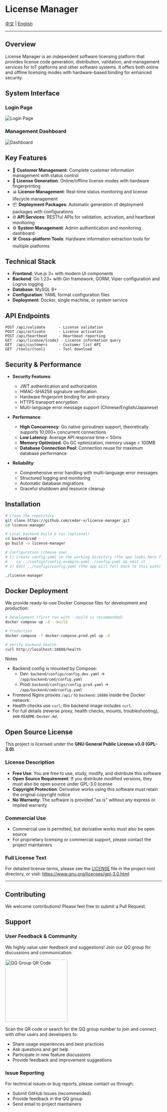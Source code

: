 # License Manager

[中文](README.md) | [English](README_EN.md) 

---

## Overview

License Manager is an independent software licensing platform that provides license code generation, distribution, validation, and management services for IoT platforms and other software systems. It offers both online and offline licensing modes with hardware-based binding for enhanced security.

## System Interface

### Login Page
![Login Page](docs/images/login.png)

### Management Dashboard
![Dashboard](docs/images/home.png)

## Key Features

- 🔧 **Customer Management**: Complete customer information management with status control
- 🔐 **License Generation**: Online/offline license modes with hardware fingerprinting
- 📊 **License Management**: Real-time status monitoring and license lifecycle management
- 📦 **Deployment Packages**: Automatic generation of deployment packages with configurations
- 🌐 **API Services**: RESTful APIs for validation, activation, and heartbeat monitoring
- ⚙️ **System Management**: Admin authentication and monitoring dashboard
- 🛠️ **Cross-platform Tools**: Hardware information extraction tools for multiple platforms

## Technical Stack

- **Frontend**: Vue.js 3+ with modern UI components
- **Backend**: Go 1.23+ with Gin framework, GORM, Viper configuration and Logrus logging
- **Database**: MySQL 8+
- **Configuration**: YAML format configuration files
- **Deployment**: Docker, single machine, or system service

## API Endpoints

```
POST /api/validate      - License validation
POST /api/activate      - License activation
POST /api/heartbeat     - Heartbeat reporting
GET  /api/license/{code} - License information query
GET  /api/customers     - Customer list API
GET  /tools/{tool}      - Tool download
```

## Security & Performance

- **Security Features**:
  - JWT authentication and authorization
  - HMAC-SHA256 signature verification
  - Hardware fingerprint binding for anti-piracy
  - HTTPS transport encryption
  - Multi-language error message support (Chinese/English/Japanese)
  
- **Performance**:
  - **High Concurrency**: Go native goroutines support, theoretically supports 10,000+ concurrent connections
  - **Low Latency**: Average API response time < 50ms
  - **Memory Optimized**: Go GC optimization, memory usage < 100MB
  - **Database Connection Pool**: Connection reuse for maximum database performance
  
- **Reliability**:
  - Comprehensive error handling with multi-language error messages
  - Structured logging and monitoring
  - Automatic database migrations
  - Graceful shutdown and resource cleanup

## Installation

```bash
# Clone the repository
git clone https://github.com/cedar-v/license-manager.git
cd license-manager

# Local backend build & run (optional)
cd backend/cmd
go build -o license-manager

# Configuration (choose one)
# 1) Create config.yaml in the working directory (the app looks here first)
#    cp ../configs/config.example.yaml ./config.yaml && edit it
# 2) Edit ../configs/config.yaml (the app will fall back to this path)

./license-manager
```

## Docker Deployment

We provide ready-to-use Docker Compose files for development and production:

```bash
# Development (first run with --build is recommended)
docker compose up -d --build

# Production
docker compose -f docker-compose.prod.yml up -d

# Verify backend health
curl http://localhost:18888/health
```

Notes
- Backend config is mounted by Compose:
  - Dev: `backend/configs/config.dev.yaml` → `/app/backend/cmd/config.yaml`
  - Prod: `backend/configs/config.prod.yaml` → `/app/backend/cmd/config.yaml`
- Frontend Nginx proxies `/api/` to `backend:18888` inside the Docker network.
- Health checks use `curl`; the backend image includes `curl`.
- For full details (reverse proxy, health checks, mounts, troubleshooting), see `README-Docker.md`.

## Open Source License

This project is licensed under the **GNU General Public License v3.0 (GPL-3.0)**.

### License Description

- **Free Use**: You are free to use, study, modify, and distribute this software
- **Open Source Requirement**: If you distribute modified versions, they must also be open source under GPL-3.0 license
- **Copyright Protection**: Derivative works using this software must retain the original copyright notice
- **No Warranty**: The software is provided "as is" without any express or implied warranty

### Commercial Use

- Commercial use is permitted, but derivative works must also be open source
- For proprietary licensing or commercial support, please contact the project maintainers

### Full License Text

For detailed license terms, please see the [LICENSE](LICENSE) file in the project root directory, or visit:
https://www.gnu.org/licenses/gpl-3.0.html

---

## Contributing

We welcome contributions! Please feel free to submit a Pull Request.

## Support

### User Feedback & Community

We highly value user feedback and suggestions! Join our QQ group for discussions and communication:

<img src="docs/images/qrcode_1755081220153.jpg" alt="QQ Group QR Code" width="200" />

Scan the QR code or search for the QQ group number to join and connect with other users and developers to:
- Share usage experiences and best practices
- Ask questions and get help
- Participate in new feature discussions
- Provide feedback and improvement suggestions

### Issue Reporting

For technical issues or bug reports, please contact us through:
- Submit GitHub Issues (recommended)
- Provide feedback in the QQ group
- Send email to project maintainers